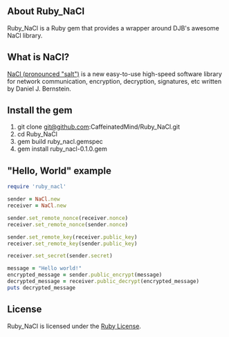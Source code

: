 ## About Ruby_NaCl ##

Ruby_NaCl is a Ruby gem that provides a wrapper around DJB's awesome NaCl library.



## What is NaCl? ##

[NaCl (pronounced "salt")](http://http://nacl.cr.yp.to/) is a new easy-to-use high-speed software library for network communication, encryption, decryption, signatures, etc written by Daniel J. Bernstein.



## Install the gem ##

1. git clone git@github.com:CaffeinatedMind/Ruby_NaCl.git
2. cd Ruby_NaCl
3. gem build ruby_nacl.gemspec
4. gem install ruby_nacl-0.1.0.gem



## "Hello, World" example ##

```ruby
require 'ruby_nacl'

sender = NaCl.new
receiver = NaCl.new

sender.set_remote_nonce(receiver.nonce)
receiver.set_remote_nonce(sender.nonce)

sender.set_remote_key(receiver.public_key)
receiver.set_remote_key(sender.public_key)

receiver.set_secret(sender.secret)

message = "Hello world!"
encrypted_message = sender.public_encrypt(message)
decrypted_message = receiver.public_decrypt(encrypted_message)
puts decrypted_message
```


## License ##

Ruby_NaCl is licensed under the [Ruby License](http://www.ruby-lang.org/en/LICENSE.txt).

